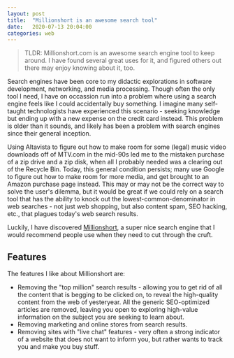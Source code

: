 ```yaml
---
layout: post
title:  "Millionshort is an awesome search tool"
date:   2020-07-13 20:04:00
categories: web
---
```

> TLDR: Millionshort.com is an awesome search engine tool to keep around. I have found several great uses for it, and figured others out there may enjoy knowing about it, too.

Search engines have been core to my didactic explorations in software development, networking, and media processing. Though often the only tool I need, I have on occassion run into a problem where using a search engine feels like I could accidentally buy something. I imagine many self-taught technologists have experienced this scenario - seeking knowledge but ending up with a new expense on the credit card instead. This problem is older than it sounds, and likely has been a problem with
search engines since their general inception.

Using Altavista to figure out how to make room for some (legal) music video downloads off of MTV.com in the mid-90s led me to the mistaken purchase of a zip drive and a zip disk, when all I probably needed was a clearing out of the Recycle Bin. Today, this general condition persists; many use Google to figure out how to make room for more media, and get brought to an Amazon purchase page instead. This may or may not be the correct way to solve the user's dilemma, but it would be great if we
could rely on a search tool that has the ability to knock out the lowest-common-denominator in web searches - not just web shopping, but also content spam, SEO hacking, etc., that plagues today's web search results.

Luckily, I have discovered [Millionshort](https://millionshort.com/), a super nice search engine that I would recommend people use when they need to cut through the cruft.

## Features

The features I like about Millionshort are:

* Removing the "top million" search results - allowing you to get rid of all the content that is begging to be clicked on, to reveal the high-quality content from the web of yesteryear. All the generic SEO-optimized articles are removed, leaving you open to exploring high-value information on the subject you are seeking to learn about.
* Removing marketing and online stores from search results.
* Removing sites with "live chat" features - very often a strong indicator of a website that does not want to inform you, but rather wants to track you and make you buy stuff.
